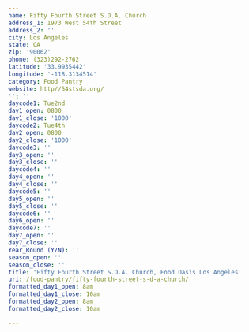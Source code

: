 ```yaml
---
name: Fifty Fourth Street S.D.A. Church
address_1: 1973 West 54th Street
address_2: ''
city: Los Angeles
state: CA
zip: '90062'
phone: (323)292-2762
latitude: '33.9935442'
longitude: '-118.3134514'
category: Food Pantry
website: http//54stsda.org/
'': ''
daycode1: Tue2nd
day1_open: 0800
day1_close: '1000'
daycode2: Tue4th
day2_open: 0800
day2_close: '1000'
daycode3: ''
day3_open: ''
day3_close: ''
daycode4: ''
day4_open: ''
day4_close: ''
daycode5: ''
day5_open: ''
day5_close: ''
daycode6: ''
day6_open: ''
daycode7: ''
day7_open: ''
day7_close: ''
Year_Round (Y/N): ''
season_open: ''
season_close: ''
title: 'Fifty Fourth Street S.D.A. Church, Food Oasis Los Angeles'
uri: /food-pantry/fifty-fourth-street-s-d-a-church/
formatted_day1_open: 8am
formatted_day1_close: 10am
formatted_day2_open: 8am
formatted_day2_close: 10am

---
```

